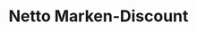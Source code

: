 ---
title: "Netto Marken-Discount"
url: /meissen/netto-marken-discount-ossietzkystrasse/
shop: Supermarkt
---
